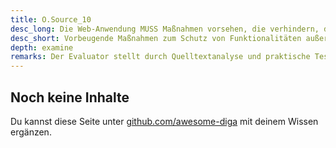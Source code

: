 ```yaml
---
title: O.Source_10
desc_long: Die Web-Anwendung MUSS Maßnahmen vorsehen, die verhindern, dass Funktiona-litäten, die nicht in der Entwicklungshoheit des Herstellers liegen, in die Web-Anwendung eingeschleust und zur Ausführung gebracht werden.
desc_short: Vorbeugende Maßnahmen zum Schutz von Funktionalitäten außerhalb der eigenen Entwicklungshoheit.
depth: examine
remarks: Der Evaluator stellt durch Quelltextanalyse und praktische Tests sicher, dass die Web-Anwendung dem Stand der Technik entsprechende Maßnahmen ergreift, um ein ausführen von injizierten Funktionalitäten zu verhindern. Beispielsweise kann die Web-Anwendung als Gegenmaßnahme gegen Cross-Site-Request-Forgery (CSRF) Angriffe einen SessionCode (auch Synchronizer Token Pattern (STP) oder CSRF-Token) in jede URL als weiteren zufälligen (d.h. nicht erratbaren) Parameter in einem HiddenField einfügen. Auf Basis des SessionCodes kann das Hintergrundsystem die Gültigkeit der Anfrage zusätzlich prüfen.
---
```


## Noch keine Inhalte

Du kannst diese Seite unter [github.com/awesome-diga](https://github.com/awesome-diga/tr-faq) mit deinem Wissen ergänzen.
